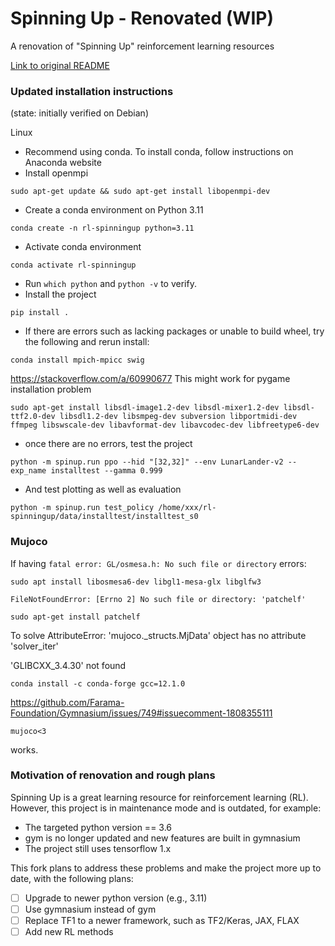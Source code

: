 # Spinning Up - Renovated (WIP)

A renovation of "Spinning Up" reinforcement learning resources

[Link to original README](../readme.md)

### Updated installation instructions

(state: initially verified on Debian)

Linux

- Recommend using conda. To install conda, follow instructions on Anaconda website
- Install openmpi
```
sudo apt-get update && sudo apt-get install libopenmpi-dev
```
- Create a conda environment on Python 3.11
```
conda create -n rl-spinningup python=3.11
```
- Activate conda environment
```
conda activate rl-spinningup
```
  - Run `which python` and `python -v` to verify.
- Install the project
```
pip install .
```
  - If there are errors such as lacking packages or unable to build wheel, try the following and rerun install:
```
conda install mpich-mpicc swig
```

https://stackoverflow.com/a/60990677 This might work for pygame installation problem
```
sudo apt-get install libsdl-image1.2-dev libsdl-mixer1.2-dev libsdl-ttf2.0-dev libsdl1.2-dev libsmpeg-dev subversion libportmidi-dev ffmpeg libswscale-dev libavformat-dev libavcodec-dev libfreetype6-dev
```
- once there are no errors, test the project
```
python -m spinup.run ppo --hid "[32,32]" --env LunarLander-v2 --exp_name installtest --gamma 0.999
```
- And test plotting as well as evaluation
```
python -m spinup.run test_policy /home/xxx/rl-spinningup/data/installtest/installtest_s0
```

### Mujoco

If having `fatal error: GL/osmesa.h: No such file or directory` errors:
```
sudo apt install libosmesa6-dev libgl1-mesa-glx libglfw3
```

`FileNotFoundError: [Errno 2] No such file or directory: 'patchelf'`
```
sudo apt-get install patchelf
```
To solve AttributeError: 'mujoco._structs.MjData' object has no attribute 'solver_iter'

'GLIBCXX_3.4.30' not found
```
conda install -c conda-forge gcc=12.1.0
```


https://github.com/Farama-Foundation/Gymnasium/issues/749#issuecomment-1808355111
```
mujoco<3
```
works.


### Motivation of renovation and rough plans

Spinning Up is a great learning resource for reinforcement learning (RL). However, this project is in maintenance mode and is outdated, for example:

- The targeted python version == 3.6
- gym is no longer updated and new features are built in gymnasium
- The project still uses tensorflow 1.x

This fork plans to address these problems and make the project more up to date, with the following plans:

- [ ] Upgrade to newer python version (e.g., 3.11)
- [ ] Use gymnasium instead of gym
- [ ] Replace TF1 to a newer framework, such as TF2/Keras, JAX, FLAX
- [ ] Add new RL methods